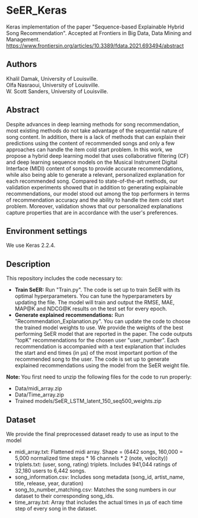 # SeER_Keras
Keras implementation of the paper "Sequence-based Explainable Hybrid Song Recommendation".
Accepted at Frontiers in Big Data, Data Mining and Management.
https://www.frontiersin.org/articles/10.3389/fdata.2021.693494/abstract

## Authors
Khalil Damak, University of Louisville.<br>
Olfa Nasraoui, University of Louisville.<br>
W. Scott Sanders, University of Louisville.

## Abstract
Despite advances in deep learning methods for song recommendation, most existing methods do not take advantage of the sequential nature of song content.
In addition, there is a lack of methods that can explain their predictions using the content of recommended songs and only a few approaches can handle the item cold start problem.
In this work, we propose a hybrid deep learning model that uses collaborative filtering (CF) and deep learning sequence models on the Musical Instrument Digital Interface (MIDI) content of songs to provide accurate recommendations, while also being able to generate a relevant, personalized explanation for each recommended song.
Compared to state-of-the-art methods, our validation experiments showed that in addition to generating explainable recommendations, our model stood out among the top performers in terms of recommendation accuracy and the ability to handle the item cold start problem.
Moreover, validation shows that our personalized explanations capture properties that are in accordance with the user's preferences.

## Environment settings
We use Keras 2.2.4.

## Description
This repository includes the code necessary to:
* <b>Train SeER:</b>
Run "Train.py". The code is set up to train SeER with its optimal hyperparameters. You can tune the hyperparameters by updating the file. The model will train and output the RMSE, MAE, MAP@K and NDCG@K results on the test set for every epoch.
* <b>Generate explained recommendations:</b>
Run "Recommendation_Explanation.py". You can update the code to choose the trained model weights to use. We provide the weights of the best performing SeER model that are reported in the paper. The code outputs "topK" recommendations for the chosen user "user_number". Each recommendation is accompanied with a text explanation that includes the start and end times (in μs) of the most important portion of the recommended song to the user. The code is set up to generate explained recommendations using the model from the SeER weight file.

<b>Note: </b>You first need to unzip the following files for the code to run properly:
* Data/midi_array.zip
* Data/Time_array.zip
* Trained models/SeER_LSTM_latent_150_seq500_weights.zip

## Dataset
We provide the final preprocessed dataset ready to use as input to the model
* midi_array.txt: Flattened midi array. Shape = (6442 songs, 160,000 = 5,000 normalized time steps * 16 channels * 2 (note, velocity))
* triplets.txt: (user, song, rating) triplets. Includes 941,044 ratings of 32,180 users to 6,442 songs.
* song_information.csv: Includes song metadata (song_id, artist_name, title, release, year, duration)
* song_to_number_matching.csv: Matches the song numbers in our dataset to their corresponding song_ids.
* time_array.txt: Array that includes the actual times in μs of each time step of every song in the dataset.
